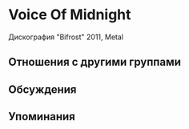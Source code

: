 # Voice Of Midnight

Дискография
"Bifrost" 2011, Metal

## Отношения с другими группами


## Обсуждения


## Упоминания

